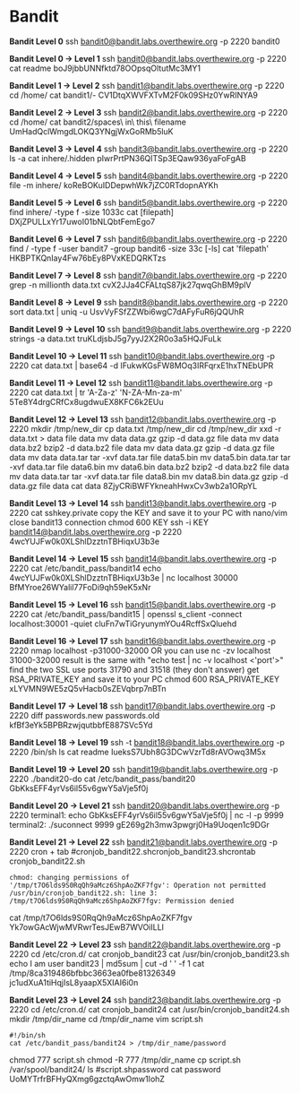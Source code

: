 # Bandit
**Bandit Level 0**
ssh bandit0@bandit.labs.overthewire.org -p 2220
bandit0


**Bandit Level 0 → Level 1**
ssh bandit0@bandit.labs.overthewire.org -p 2220
cat readme
boJ9jbbUNNfktd78OOpsqOltutMc3MY1


**Bandit Level 1 → Level 2**
ssh bandit1@bandit.labs.overthewire.org -p 2220
cd /home/
cat bandit1/-
CV1DtqXWVFXTvM2F0k09SHz0YwRINYA9


**Bandit Level 2 → Level 3**
ssh bandit2@bandit.labs.overthewire.org -p 2220
cd /home/
cat bandit2/spaces\ in\ this\ filename
UmHadQclWmgdLOKQ3YNgjWxGoRMb5luK


**Bandit Level 3 → Level 4**
ssh bandit3@bandit.labs.overthewire.org -p 2220
ls -a
cat inhere/.hidden
pIwrPrtPN36QITSp3EQaw936yaFoFgAB


**Bandit Level 4 → Level 5**
ssh bandit4@bandit.labs.overthewire.org -p 2220
file -m inhere/
koReBOKuIDDepwhWk7jZC0RTdopnAYKh


**Bandit Level 5 → Level 6**
ssh bandit5@bandit.labs.overthewire.org -p 2220
find inhere/ -type f -size 1033c
cat [filepath]
DXjZPULLxYr17uwoI01bNLQbtFemEgo7


**Bandit Level 6 → Level 7**
ssh bandit6@bandit.labs.overthewire.org -p 2220
find / -type f -user bandit7 -group bandit6 -size 33c [-ls]
cat 'filepath'
HKBPTKQnIay4Fw76bEy8PVxKEDQRKTzs


**Bandit Level 7 → Level 8**
ssh bandit7@bandit.labs.overthewire.org -p 2220
grep -n millionth data.txt 
cvX2JJa4CFALtqS87jk27qwqGhBM9plV


**Bandit Level 8 → Level 9**
ssh bandit8@bandit.labs.overthewire.org -p 2220
sort data.txt | uniq -u
UsvVyFSfZZWbi6wgC7dAFyFuR6jQQUhR


**Bandit Level 9 → Level 10**
ssh bandit9@bandit.labs.overthewire.org -p 2220
strings -a data.txt
truKLdjsbJ5g7yyJ2X2R0o3a5HQJFuLk


**Bandit Level 10 → Level 11**
ssh bandit10@bandit.labs.overthewire.org -p 2220
cat data.txt | base64 -d
IFukwKGsFW8MOq3IRFqrxE1hxTNEbUPR


**Bandit Level 11 → Level 12**
ssh bandit11@bandit.labs.overthewire.org -p 2220
cat data.txt | tr 'A-Za-z' 'N-ZA-Mn-za-m'
5Te8Y4drgCRfCx8ugdwuEX8KFC6k2EUu


**Bandit Level 12 → Level 13**
ssh bandit12@bandit.labs.overthewire.org -p 2220
mkdir /tmp/new_dir
cp data.txt /tmp/new_dir
cd /tmp/new_dir
xxd -r data.txt > data
file data
mv data data.gz
gzip -d data.gz
file data
mv data data.bz2
bzip2 -d data.bz2
file data
mv data data.gz
gzip -d data.gz
file data
mv data data.tar
tar -xvf data.tar
file data5.bin
mv data5.bin data.tar
tar -xvf data.tar
file data6.bin
mv data6.bin data.bz2
bzip2 -d data.bz2
file data
mv data data.tar
tar -xvf data.tar
file data8.bin
mv data8.bin data.gz
gzip -d data.gz
file data
cat data
8ZjyCRiBWFYkneahHwxCv3wb2a1ORpYL


**Bandit Level 13 → Level 14**
ssh bandit13@bandit.labs.overthewire.org -p 2220
cat sshkey.private
copy the KEY and save it to your PC with nano/vim
close bandit13 connection
chmod 600 KEY
ssh -i KEY bandit14@bandit.labs.overthewire.org -p 2220
4wcYUJFw0k0XLShlDzztnTBHiqxU3b3e


**Bandit Level 14 → Level 15**
ssh bandit14@bandit.labs.overthewire.org -p 2220
cat /etc/bandit_pass/bandit14
echo 4wcYUJFw0k0XLShlDzztnTBHiqxU3b3e | nc localhost 30000
BfMYroe26WYalil77FoDi9qh59eK5xNr


**Bandit Level 15 → Level 16**
ssh bandit15@bandit.labs.overthewire.org -p 2220
cat /etc/bandit_pass/bandit15 | openssl s_client -connect localhost:30001 -quiet
cluFn7wTiGryunymYOu4RcffSxQluehd


**Bandit Level 16 → Level 17**
ssh bandit16@bandit.labs.overthewire.org -p 2220
nmap localhost -p31000-32000 OR you can use nc -zv localhost 31000-32000 result is the same
with "echo test | nc -v localhost <'port'>" find the two SSL use ports 31790 and 31518 (they don't answer)
get RSA_PRIVATE_KEY and save it to your PC
chmod 600 RSA_PRIVATE_KEY
xLYVMN9WE5zQ5vHacb0sZEVqbrp7nBTn


**Bandit Level 17 → Level 18**
ssh bandit17@bandit.labs.overthewire.org -p 2220
diff passwords.new passwords.old 
kfBf3eYk5BPBRzwjqutbbfE887SVc5Yd


**Bandit Level 18 → Level 19**
ssh -t bandit18@bandit.labs.overthewire.org -p 2220 /bin/sh
ls
cat readme 
IueksS7Ubh8G3DCwVzrTd8rAVOwq3M5x


**Bandit Level 19 → Level 20**
ssh bandit19@bandit.labs.overthewire.org -p 2220
./bandit20-do cat /etc/bandit_pass/bandit20
GbKksEFF4yrVs6il55v6gwY5aVje5f0j


**Bandit Level 20 → Level 21**
ssh bandit20@bandit.labs.overthewire.org -p 2220
terminal1: echo GbKksEFF4yrVs6il55v6gwY5aVje5f0j | nc -l -p 9999
terminal2: ./suconnect 9999
gE269g2h3mw3pwgrj0Ha9Uoqen1c9DGr


**Bandit Level 21 → Level 22**
ssh bandit21@bandit.labs.overthewire.org -p 2220
cron + tab
#cronjob_bandit22.shcronjob_bandit23.shcrontab
cronjob_bandit22.sh
```
chmod: changing permissions of '/tmp/t7O6lds9S0RqQh9aMcz6ShpAoZKF7fgv': Operation not permitted
/usr/bin/cronjob_bandit22.sh: line 3: /tmp/t7O6lds9S0RqQh9aMcz6ShpAoZKF7fgv: Permission denied
```
cat /tmp/t7O6lds9S0RqQh9aMcz6ShpAoZKF7fgv
Yk7owGAcWjwMVRwrTesJEwB7WVOiILLI


**Bandit Level 22 → Level 23**
ssh bandit22@bandit.labs.overthewire.org -p 2220
cd /etc/cron.d/
cat cronjob_bandit23
cat /usr/bin/cronjob_bandit23.sh
echo I am user bandit23 | md5sum | cut -d ' ' -f 1
cat /tmp/8ca319486bfbbc3663ea0fbe81326349
jc1udXuA1tiHqjIsL8yaapX5XIAI6i0n


**Bandit Level 23 → Level 24**
ssh bandit23@bandit.labs.overthewire.org -p 2220
cd /etc/cron.d/
cat cronjob_bandit24
cat /usr/bin/cronjob_bandit24.sh
mkdir /tmp/dir_name
cd /tmp/dir_name
vim script.sh
```
#!/bin/sh
cat /etc/bandit_pass/bandit24 > /tmp/dir_name/password
```
chmod 777 script.sh
chmod -R 777 /tmp/dir_name
cp script.sh /var/spool/bandit24/
ls
#script.shpassword
cat password
UoMYTrfrBFHyQXmg6gzctqAwOmw1IohZ

